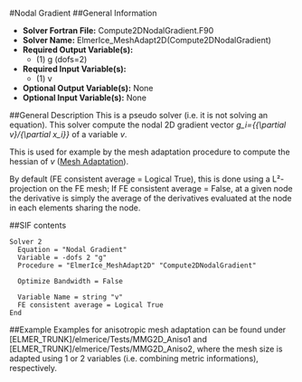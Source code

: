 #Nodal Gradient
##General Information
- **Solver Fortran File:** Compute2DNodalGradient.F90
- **Solver Name:** ElmerIce_MeshAdapt2D(Compute2DNodalGradient)
- **Required Output Variable(s):**
  - (1) g (dofs=2)
- **Required Input Variable(s):**
  - (1) v
- **Optional Output Variable(s):** None
- **Optional Input Variable(s):** None

##General Description
This is a pseudo solver (i.e. it is not solving an equation). This solver compute the nodal 2D gradient vector *g_i={{\partial v}/{\partial x_i}}* of a variable *v*.

This is used for example by the mesh adaptation procedure to compute the hessian of *v* ([Mesh Adaptation](http://elmerfem.org/elmerice/wiki/doku.php?id=mesh:meshadaptation)).

By default (FE consistent average = Logical True), this is done using a L²-projection on the FE mesh; If FE consistent average = False, at a given node the derivative is simply the average of the derivatives evaluated at the node in each elements sharing the node.

##SIF contents
```
Solver 2
  Equation = "Nodal Gradient"
  Variable = -dofs 2 "g"
  Procedure = "ElmerIce_MeshAdapt2D" "Compute2DNodalGradient"

  Optimize Bandwidth = False

  Variable Name = string "v"
  FE consistent average = Logical True
End
```

##Example
Examples for anisotropic mesh adaptation can be found under [ELMER_TRUNK]/elmerice/Tests/MMG2D_Aniso1 and [ELMER_TRUNK]/elmerice/Tests/MMG2D_Aniso2, where the mesh size is adapted using 1 or 2 variables (i.e. combining metric informations), respectively.
